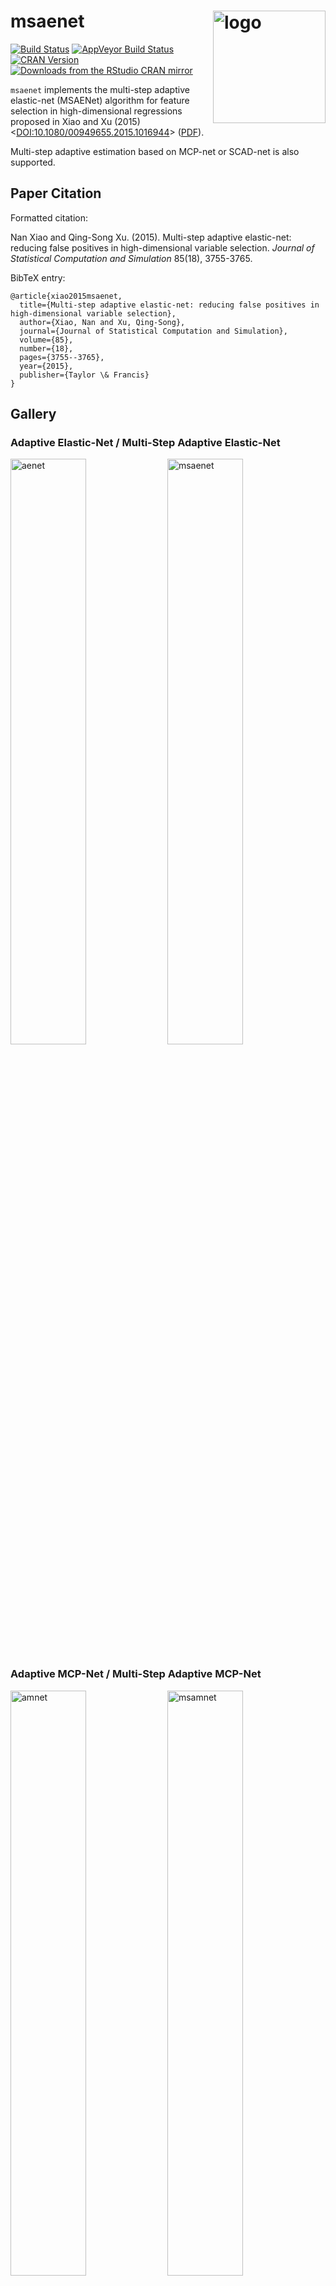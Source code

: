 # msaenet  <a href="https://msaenet.com"><img src="https://nanx.me/images/project-msaenet.png" align="right" alt="logo" height="180" width="180" /></a>

[![Build Status](https://travis-ci.org/road2stat/msaenet.svg?branch=master)](https://travis-ci.org/road2stat/msaenet)
[![AppVeyor Build Status](https://ci.appveyor.com/api/projects/status/github/road2stat/msaenet?branch=master&svg=true)](https://ci.appveyor.com/project/road2stat/msaenet)
[![CRAN Version](https://www.r-pkg.org/badges/version/msaenet)](https://cran.r-project.org/package=msaenet)
[![Downloads from the RStudio CRAN mirror](https://cranlogs.r-pkg.org/badges/msaenet)](https://cran.r-project.org/package=msaenet)

`msaenet` implements the multi-step adaptive elastic-net (MSAENet) algorithm for feature selection in high-dimensional regressions proposed in Xiao and Xu (2015) <[DOI:10.1080/00949655.2015.1016944](http://www.tandfonline.com/doi/full/10.1080/00949655.2015.1016944)> ([PDF](https://nanx.me/papers/msaenet.pdf)).

Multi-step adaptive estimation based on MCP-net or SCAD-net is also supported.

## Paper Citation

Formatted citation:

Nan Xiao and Qing-Song Xu. (2015). Multi-step adaptive elastic-net: reducing false positives in high-dimensional variable selection. _Journal of Statistical Computation and Simulation_ 85(18), 3755-3765.

BibTeX entry:

```
@article{xiao2015msaenet,
  title={Multi-step adaptive elastic-net: reducing false positives in high-dimensional variable selection},
  author={Xiao, Nan and Xu, Qing-Song},
  journal={Journal of Statistical Computation and Simulation},
  volume={85},
  number={18},
  pages={3755--3765},
  year={2015},
  publisher={Taylor \& Francis}
}
```

## Gallery

### Adaptive Elastic-Net / Multi-Step Adaptive Elastic-Net

<img src="https://msaenet.com/img/aenet.png" width="49%" alt="aenet">
<img src="https://msaenet.com/img/msaenet.png" width="49%" alt="msaenet">

### Adaptive MCP-Net / Multi-Step Adaptive MCP-Net

<img src="https://msaenet.com/img/amnet.png" width="49%" alt="amnet">
<img src="https://msaenet.com/img/msamnet.png" width="49%" alt="msamnet">

### Adaptive SCAD-Net / Multi-Step Adaptive SCAD-Net

<img src="https://msaenet.com/img/asnet.png" width="49%" alt="asnet">
<img src="https://msaenet.com/img/msasnet.png" width="49%" alt="msasnet">

## Installation

To download and install `msaenet` from CRAN:

```r
install.packages("msaenet")
```

Or try the development version on GitHub:

```r
# install.packages("devtools")
devtools::install_github("road2stat/msaenet")
```

[Browse the vignette](https://msaenet.com/articles/msaenet.html) (can be opened with `vignette("msaenet")` in R) for a quick-start.

[Visit the website](https://msaenet.com/) for more documentation.
